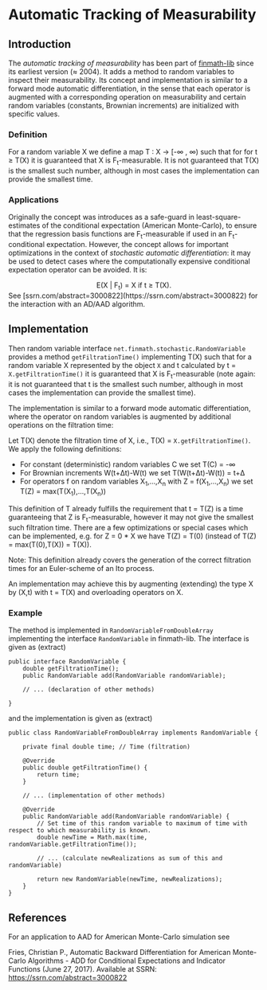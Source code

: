 # Automatic Tracking of Measurability

## Introduction

The _automatic tracking of measurability_ has been part of [finmath-lib](http://finmath.net/finmath-lib) since its earliest version (&approx; 2004). It adds a method to random variables to inspect their measurability. Its concept and implementation is similar to a forward mode automatic differentiation, in the sense that each operator is augmented with a corresponding operation on measurability and certain random variables (constants, Brownian increments) are initialized with specific values.

### Definition

For a random variable X we define a map T : X &rarr; [-&infin; , &infin;) such that for for t &ge; T(X) it is guaranteed that X is F<sub>t</sub>-measurable. It is not guaranteed that T(X) is the smallest such number, although in most cases the implementation can provide the smallest time.

### Applications

Originally the concept was introduces as a safe-guard in least-square-estimates of the conditional expectation (American Monte-Carlo), to ensure that the regression basis functions are F<sub>t</sub>-measurable if used in an F<sub>t</sub>-conditional expectation.
However, the concept allows for important optimizations in the context of _stochastic automatic differentiation_: it may be used to detect cases where the computationally expensive conditional expectation operator can be avoided. It is:
<center>E(X | F<sub>t</sub>) = X if t &ge; T(X).</center>
See [ssrn.com/abstract=3000822](https://ssrn.com/abstract=3000822) for the interaction with an AD/AAD algorithm.

## Implementation

Then random variable interface <code>net.finmath.stochastic.RandomVariable</code> provides a method <code>getFiltrationTime()</code> implementing T(X) such that for a random variable X represented by the object <code>X</code> and t calculated by t = <code>X.getFiltrationTime()</code> it is guaranteed that X is F<sub>t</sub>-measurable (note again: it is not guaranteed that t is the smallest such number, although in most cases the implementation can provide the smallest time).

The implementation is similar to a forward mode automatic differentiation, where the operator on random variables is augmented by additional operations on the filtration time:

Let T(X) denote the filtration time of X, i.e., T(X) = <code>X.getFiltrationTime()</code>. We apply the following definitions:

* For constant (deterministic) random variables C we set T(C) = -&infin;
* For Brownian increments W(t+&Delta;t)-W(t) we set T(W(t+&Delta;t)-W(t)) = t+&Delta;
* For operators f on random variables X<sub>1</sub>,...,X<sub>n</sub> with Z = f(X<sub>1</sub>,...,X<sub>n</sub>) we set T(Z) = max(T(X<sub>1</sub>),...,T(X<sub>n</sub>))

This definition of T already fulfills the requirement that t = T(Z) is a time guaranteeing that Z is F<sub>t</sub>-measurable, however it may not give the smallest such filtration time. There are a few optimizations or special cases which can be implemented, e.g. for Z = 0 * X we have T(Z) = T(0) (instead of T(Z) = max(T(0),T(X)) = T(X)).

Note: This definition already covers the generation of the correct filtration times for an Euler-scheme of an Ito process.

An implementation may achieve this by augmenting (extending) the type X by (X,t) with t = T(X) and overloading operators on X.

### Example

The method is implemented in <code>RandomVariableFromDoubleArray</code> implementing the interface <code>RandomVariable</code> in finmath-lib. The interface is given as (extract)

	public interface RandomVariable {
		double getFiltrationTime();
		public RandomVariable add(RandomVariable randomVariable);
		
		// ... (declaration of other methods)
		
	}

and the implementation is given as (extract) 

	public class RandomVariableFromDoubleArray implements RandomVariable {
	
		private final double time; // Time (filtration)
	
		@Override
		public double getFiltrationTime() {
			return time;
		}
		
		// ... (implementation of other methods)
		
		@Override
		public RandomVariable add(RandomVariable randomVariable) {
			// Set time of this random variable to maximum of time with respect to which measurability is known.
			double newTime = Math.max(time, randomVariable.getFiltrationTime());
			
			// ... (calculate newRealizations as sum of this and randomVariable)
			
			return new RandomVariable(newTime, newRealizations);
		}
	}


## References

For an application to AAD for American Monte-Carlo simulation see 

Fries, Christian P., Automatic Backward Differentiation for American Monte-Carlo Algorithms - ADD for Conditional Expectations and Indicator Functions (June 27, 2017). Available at SSRN: https://ssrn.com/abstract=3000822
